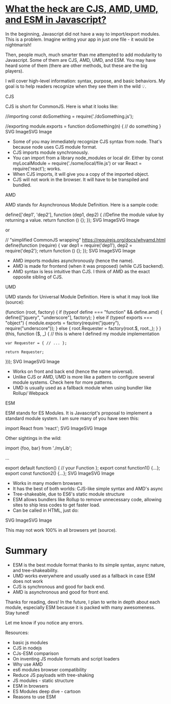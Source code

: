 # [What the heck are CJS, AMD, UMD, and ESM in Javascript?](https://dev.to/iggredible/what-the-heck-are-cjs-amd-umd-and-esm-ikm)

In the beginning, Javascript did not have a way to import/export modules. This is a problem.
Imagine writing your app in just one file - it would be nightmarish!

Then, people much, much smarter than me attempted to add modularity to Javascript. Some
of them are CJS, AMD, UMD, and ESM. You may have heard some of them (there are other
methods, but these are the big players).

I will cover high-level information: syntax, purpose, and basic behaviors. My goal is to help
readers recognize when they see them in the wild 💡.

CJS 

CJS is short for CommonJS. Here is what it looks like:

//importing 
const doSomething = require('./doSomething.js'); 

//exporting
module.exports = function doSomething(n) {
  // do something
}
SVG ImageSVG Image

* Some of you may immediately recognize CJS syntax from node. That's because node uses
 CJS module format. 
* CJS imports module synchronously.
* You can import from a library node_modules or local dir. Either by const myLocalModule
 = require('./some/local/file.js') or var React = require('react'); works.
* When CJS imports, it will give you a copy of the imported object.
* CJS will not work in the browser. It will have to be transpiled and bundled.

AMD 

AMD stands for Asynchronous Module Definition. Here is a sample code:

define(['dep1', 'dep2'], function (dep1, dep2) {
    //Define the module value by returning a value.
    return function () {};
});
SVG ImageSVG Image

or

// "simplified CommonJS wrapping" https://requirejs.org/docs/whyamd.html
define(function (require) {
    var dep1 = require('dep1'),
        dep2 = require('dep2');
    return function () {};
});
SVG ImageSVG Image

* AMD imports modules asynchronously (hence the name). 
* AMD is made for frontend (when it was proposed) (while CJS backend).
* AMD syntax is less intuitive than CJS. I think of AMD as the exact opposite sibling of CJS. 

UMD 

UMD stands for Universal Module Definition. Here is what it may look like (source):

(function (root, factory) {
    if (typeof define === "function" && define.amd) {
        define(["jquery", "underscore"], factory);
    } else if (typeof exports === "object") {
        module.exports = factory(require("jquery"), require("underscore"));
    } else {
        root.Requester = factory(root.$, root._);
    }
}(this, function ($, _) {
    // this is where I defined my module implementation

    var Requester = { // ... };

    return Requester;
}));
SVG ImageSVG Image

* Works on front and back end (hence the name universal).
* Unlike CJS or AMD, UMD is more like a pattern to configure several module systems. Check
 here for more patterns.
* UMD is usually used as a fallback module when using bundler like Rollup/ Webpack

ESM 

ESM stands for ES Modules. It is Javascript's proposal to implement a standard module
system. I am sure many of you have seen this:

import React from 'react';
SVG ImageSVG Image

Other sightings in the wild:

import {foo, bar} from './myLib';

...

export default function() {
  // your Function
};
export const function1() {...};
export const function2() {...};
SVG ImageSVG Image

* Works in many modern browsers 
* It has the best of both worlds: CJS-like simple syntax and AMD's async
* Tree-shakeable, due to ES6's static module structure 
* ESM allows bundlers like Rollup to remove unnecessary code, allowing sites to ship less
 codes to get faster load.
* Can be called in HTML, just do: 

<script type="module">
  import {func1} from 'my-lib';

  func1();
</script>
SVG ImageSVG Image

This may not work 100% in all browsers yet (source).

# Summary 

* ESM is the best module format thanks to its simple syntax, async nature, and
 tree-shakeability.
* UMD works everywhere and usually used as a fallback in case ESM does not work
* CJS is synchronous and good for back end. 
* AMD is asynchronous and good for front end.

Thanks for reading, devs! In the future, I plan to write in depth about each module,
especially ESM because it is packed with many awesomeness. Stay tuned! 

Let me know if you notice any errors.

Resources: 

* basic js modules
* CJS in nodejs
* CJs-ESM comparison
* On inventing JS module formats and script loaders
* Why use AMD
* es6 modules browser compatibility
* Reduce JS payloads with tree-shaking
* JS modules - static structure
* ESM in browsers
* ES Modules deep dive - cartoon
* Reasons to use ESM

